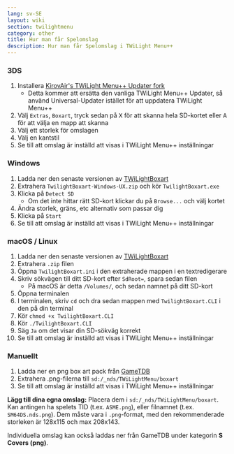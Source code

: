 ```yaml
---
lang: sv-SE
layout: wiki
section: twilightmenu
category: other
title: Hur man får Spelomslag
description: Hur man får Spelomslag i TWiLight Menu++
---
```


### 3DS
1. Installera [KirovAir's TWiLight Menu++ Updater fork](https://github.com/KirovAir/TWiLightMenu-Updater/releases)
   - Detta kommer att ersätta den vanliga TWiLight Menu++ Updater, så använd Universal-Updater istället för att uppdatera TWiLight Menu++
1. Välj `Extras`, `Boxart`, tryck sedan på <kbd class="face">X</kbd> för att skanna hela SD-kortet eller <kbd class="face">A</kbd> för att välja en mapp att skanna
1. Välj ett storlek för omslagen
1. Välj en kantstil
1. Se till att omslag är inställd att visas i TWiLight Menu++ inställningar

### Windows
1. Ladda ner den senaste versionen av [TWiLightBoxart](https://github.com/KirovAir/TwilightBoxart/releases)
1. Extrahera `TwilightBoxart-Windows-UX.zip` och kör `TwilightBoxart.exe`
1. Klicka på `Detect SD`
   - Om det inte hittar rätt SD-kort klickar du på `Browse...` och välj kortet
1. Ändra storlek, gräns, etc alternativ som passar dig
1. Klicka på `Start`
1. Se till att omslag är inställd att visas i TWiLight Menu++ inställningar

### macOS / Linux
1. Ladda ner den senaste versionen av [TWiLightBoxart](https://github.com/KirovAir/TwilightBoxart/releases)
1. Extrahera `.zip` filen
1. Öppna `TwilightBoxart.ini` i den extraherade mappen i en textredigerare
1. Skriv sökvägen till ditt SD-kort efter `SdRoot=`, spara sedan filen
   - På macOS är detta `/Volumes/`, och sedan namnet på ditt SD-kort
1. Öppna terminalen
1. I terminalen, skriv `cd` och dra sedan mappen med `TwilightBoxart.CLI` i den på din terminal
1. Kör `chmod +x TwilightBoxart.CLI`
1. Kör `./TwilightBoxart.CLI`
1. Säg `Ja` om det visar din SD-sökväg korrekt
1. Se till att omslag är inställd att visas i TWiLight Menu++ inställningar

### Manuellt
1. Ladda ner en png box art pack från [GameTDB](https://www.gametdb.com/DS/Downloads#cover_packs)
1. Extrahera .png-filerna till `sd:/_nds/TWiLightMenu/boxart`
1. Se till att omslag är inställd att visas i TWiLight Menu++ inställningar

**Lägg till dina egna omslag:** Placera dem i `sd:/_nds/TWiLightMenu/boxart`. Kan antingen ha spelets TID (t.ex. `ASME.png`), eller filnamnet (t.ex. `SM64DS.nds.png`). Dem måste vara i `.png`-format, med den rekommenderade storleken är 128x115 och max 208x143.

Individuella omslag kan också laddas ner från GameTDB under kategorin **S Covers (png)**.
